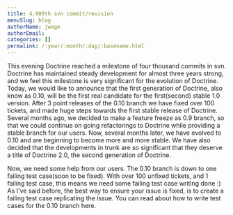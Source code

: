 ```yaml
---
title: 4,000th svn commit/revision
menuSlug: blog
authorName: jwage 
authorEmail: 
categories: []
permalink: /:year/:month/:day/:basename.html
---
```

This evening Doctrine reached a milestone of four thousand commits in
svn. Doctrine has maintained steady development for almost three years
strong, and we feel this milestone is very significant for the evolution
of Doctrine. Today, we would like to announce that the first generation
of Doctrine, also know as 0.10, will be the first real candidate for the
first(second) stable 1.0 version. After 3 point releases of the 0.10
branch we have fixed over 100 tickets, and made huge steps towards the
first stable release of Doctrine. Several months ago, we decided to make
a feature freeze as 0.9 branch, so that we could continue on going
refactorings to Doctrine while providing a stable branch for our users.
Now, several months later, we have evolved to 0.10 and are beginning to
become more and more stable. We have also decided that the developments
in trunk are so significant that they deserve a title of Doctrine 2.0,
the second generation of Doctrine.

Now, we need some help from our users. The 0.10 branch is down to one
failing test case(soon to be fixed). With over 100 unfixed tickets, and
1 failing test case, this means we need some failing test case writing
done :) As I've said before, the best way to ensure your issue is fixed,
is to create a failing test case replicating the issue. You can read
about how to write test cases for the 0.10 branch here.

